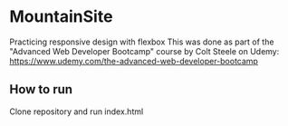 # MountainSite
Practicing responsive design with flexbox 
This was done as part of the "Advanced Web Developer Bootcamp" course by Colt Steele on Udemy: https://www.udemy.com/the-advanced-web-developer-bootcamp

## How to run
Clone repository and run index.html
